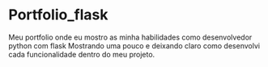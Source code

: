 # Portfolio_flask
Meu portfolio onde eu mostro as minha habilidades como desenvolvedor python com flask
Mostrando uma pouco e deixando claro como desenvolvi cada funcionalidade dentro do meu projeto.
